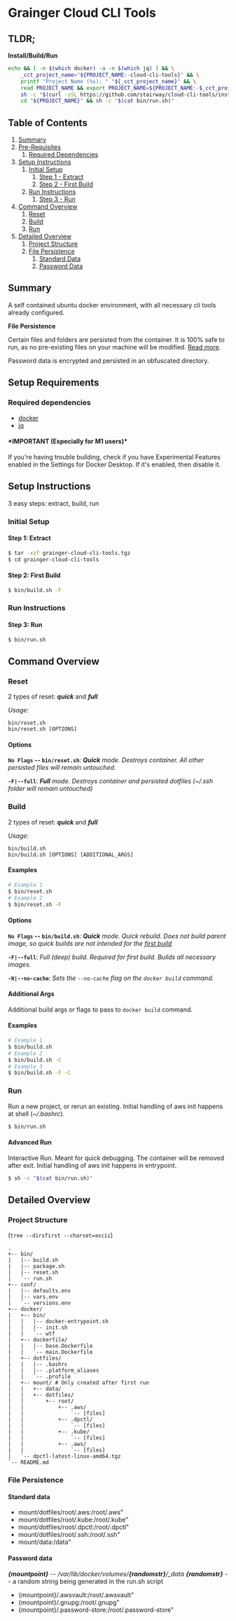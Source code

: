 # Grainger Cloud CLI Tools

## **TLDR;**
**Install/Build/Run**

```bash
echo && [ -n $(which docker) -a -n $(which jq) ] && \
    _cct_project_name="${PROJECT_NAME:-cloud-cli-tools}" && \
    printf "Project Name (%s): " "${_cct_project_name}" && \
    read PROJECT_NAME && export PROJECT_NAME=${PROJECT_NAME:-$_cct_project_name} && \
    sh -c "$(curl -sSL https://github.com/stairway/cloud-cli-tools/install-cct)" && \
    cd "${PROJECT_NAME}" && sh -c "$(cat bin/run.sh)"
```

## **Table of Contents**

1. [Summary](#summary)
1. [Pre-Requisites](#pre-requisites)
   1. [Required Dependencies](#required-dependencies)
1. [Setup Instructions](#setup-instructions)
   1. [Initial Setup](#initial-setup)
      1. [Step 1 - Extract](#step-1-extract)
      1. [Step 2 - First Build](#step-2-first-build)
   1. [Run Instructions](#run-instructions)
      1. [Step 3 - Run](#step-3-run)
1. [Command Overview](#command-overview)
   1. [Reset](#reset)
   1. [Build](#build)
   1. [Run](#run)
1. [Detailed Overview](#project-overview)
   1. [Project Structure](#project-structure)
   1. [File Persistence](#file-persistence)
      1. [Standard Data](#standard-data)
      1. [Password Data](#password-data)

## **Summary**

A self contained ubuntu docker environment, with all necessary cli tools already configured. 

**File Persistence**

Certain files and folders are persisted from the container. It is 100% safe to run, as no pre-existing files on your machine will be modified. [Read more](#file-persistence).

Password data is encrypted and persisted in an obfuscated directory.

## **Setup Requirements**

### Required dependencies
* [docker](https://docs.docker.com/get-docker/)
* [jq](https://stedolan.github.io/jq/download/)

#### **\*IMPORTANT (Especially for M1 users)\***
If you're having trouble building, check if you have Experimental Features enabled in the Settings for Docker Desktop. If it's enabled, then disable it.

## **Setup Instructions**
3 easy steps: extract, build, run

### **Initial Setup**

#### **Step 1: Extract**

```bash
$ tar -xzf grainger-cloud-cli-tools.tgz
$ cd grainger-cloud-cli-tools
```

#### **Step 2: First Build**

```bash
$ bin/build.sh -F
```

### **Run Instructions**

#### **Step 3: Run**

```bash
$ bin/run.sh
```

## **Command Overview**

### **Reset**
2 types of reset: **_quick_** and **_full_**

_Usage:_
```
bin/reset.sh
bin/reset.sh [OPTIONS]
```

#### **Options**

**`No Flags` -- `bin/reset.sh`**: _**Quick** mode. Destroys container. All other persisted files will remain untouched._

**`-F|--full`**: _**Full** mode. Destroys container and persisted dotfiles (~/.ssh folder will remain untouched)_

### **Build**
2 types of reset: **_quick_** and **_full_**

_Usage:_
```
bin/build.sh
bin/build.sh [OPTIONS] [ADDITIONAL_ARGS]
```

#### **Examples**

```bash
# Example 1
$ bin/reset.sh
# Example 2
$ bin/reset.sh -F
```

#### **Options**

**`No Flags` -- `bin/build.sh`**: _**Quick** mode. Quick rebuild. Does not build parent image, so quick builds are not intended for the [first build](#step-2-first-build)_

**`-F|--full`**: _Full (deep) build. Required for first build. Builds all necessary images._

**`-N|--no-cache`**: _Sets the `--no-cache` flag on the `docker build` command._

#### **Additional Args**
Additional build args or flags to pass to `docker build` command.

#### **Examples**

```bash
# Example 1
$ bin/build.sh
# Example 2
$ bin/build.sh -C
# Example 3
$ bin/build.sh -F -C
```


### **Run**
Run a new project, or rerun an existing. Initial handling of aws init happens at shell (_~/.bashrc_).

```bash
$ bin/run.sh
```

#### **Advanced Run**
Interactive Run. Meant for quick debugging. The container will be removed after exit. Initial handling of aws init happens in entrypoint.

```bash
$ sh -c "$(cat bin/run.sh)"
```

## **Detailed Overview**

### **Project Structure**
(`tree --dirsfirst --charset=ascii`)

```
.
+-- bin/
|   |-- build.sh
|   |-- package.sh
|   |-- reset.sh
|   `-- run.sh
+-- conf/
|   |-- defaults.env
|   |-- vars.env
|   `-- versions.env
+-- docker/
|   +-- bin/
|   |   |-- docker-entrypoint.sh
|   |   |-- init.sh
|   |   `-- wtf
|   +-- dockerfile/
|   |   |-- base.Dockerfile
|   |   `-- main.Dockerfile
|   +-- dotfiles/
|   |   |-- .bashrc
|   |   |-- .platform_aliases
|   |   `-- .profile
|   +-- mount/ # Only created after first run
|   |   +-- data/
|   |   +-- dotfiles/
|   |       +-- root/
|   |           +-- .aws/
|   |               `-- [files]
|   |           +-- .dpctl/
|   |               `-- [files]
|   |           +-- .kube/
|   |               `-- [files]
|   |           +-- .aws/
|   |               `-- [files]
|   `-- dpctl-latest-linux-amd64.tgz
`-- README.md
```

### **File Persistence**

#### **Standard data**

* mount/dotfiles/root/.aws:/root/.aws"
* mount/dotfiles/root/.kube:/root/.kube"
* mount/dotfiles/root/.dpctl:/root/.dpctl"
* mount/dotfiles/root/.ssh:/root/.ssh"
* mount/data:/data"

#### **Password data**

**_{mountpoint}_** -- _/var/lib/docker/volumes/**{randomstr}**/\_data_
**_{randomstr}_** -- a random string being generated in the run.sh script

* {mountpoint}/.awsvault:/root/.awsvault"
* {mountpoint}/.gnupg:/root/.gnupg"
* {mountpoint}/.password-store:/root/.password-store"